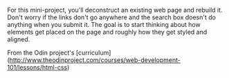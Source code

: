 For this mini-project, you'll deconstruct an existing web page and rebuild it. Don't worry if the links don't go anywhere and the search box doesn't do anything when you submit it. The goal is to start thinking about how elements get placed on the page and roughly how they get styled and aligned.

From the Odin project's [curriculum] (http://www.theodinproject.com/courses/web-development-101/lessons/html-css)
